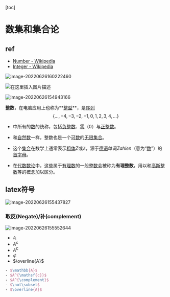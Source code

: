 [toc]

# 数集和集合论

## ref

- [Number - Wikipedia](https://en.wikipedia.org/wiki/Number#Natural_numbers)
- [Integer - Wikipedia](https://en.wikipedia.org/wiki/Integer)

![image-20220626160222460](https://s2.loli.net/2022/06/26/CsyrvdpY8g2Lnzc.png)

![在这里插入图片描述](https://img-blog.csdnimg.cn/6997c2e90a414293bd926c6aeff1dedb.png)

![image-20220626154943166](https://s2.loli.net/2022/06/26/jnDr7vFLp3e26y4.png)

**整数**，在电脑应用上也称为**[整型](https://zh.wikipedia.org/wiki/整数_(计算机科学))**，是[序列](https://zh.wikipedia.org/wiki/序列)
$$
{\displaystyle \{\ldots ,-4,-3,-2,-1,0,1,2,3,4,\ldots \}}
$$
- 中所有的[数](https://zh.wikipedia.org/wiki/数)的统称，包括[负整数](https://zh.wikipedia.org/wiki/负整数)、[零](https://zh.wikipedia.org/wiki/0)（0）与[正整数](https://zh.wikipedia.org/wiki/正整数)。
- 和[自然数](https://zh.wikipedia.org/wiki/自然數)一样，整数也是一个[可数](https://zh.wikipedia.org/wiki/可数)的[无限集合](https://zh.wikipedia.org/wiki/无限集合)。

- 这个[集合](https://zh.wikipedia.org/wiki/集合_(数学))在数学上通常表示[粗体](https://zh.wikipedia.org/wiki/粗體)${\displaystyle Z}$或${\displaystyle \mathbb {Z} }$，源于[德语](https://zh.wikipedia.org/wiki/德语)单词*Zahlen*（意为“[数](https://zh.wikipedia.org/wiki/数)”）的[首字母](https://zh.wikipedia.org/w/index.php?title=首字母&action=edit&redlink=1)。

- 在[代数数论](https://zh.wikipedia.org/wiki/代數數論)中，这些属于[有理数](https://zh.wikipedia.org/wiki/有理數)的一般[整数](https://zh.wikipedia.org/wiki/整數)会被称为**有理整数**，用以和[高斯整数](https://zh.wikipedia.org/wiki/高斯整數)等的概念加以区分。

## latex符号

![image-20220626155437827](https://s2.loli.net/2022/06/26/FMoW5d4QCAuxYXT.png)

### 取反(Negate)/补(complement)

![image-20220626155552644](https://s2.loli.net/2022/06/26/8yJeKNsgjaTC3qE.png)

- $\mathbb{A}$
- $A^{\mathsf{c}}$
- $A^{\complement}$
- $\not\subset$
- $\overline{A}$

```tex
- $\mathbb{A}$
- $A^{\mathsf{c}}$
- $A^{\complement}$
- $\not\subset$
- $\overline{A}$
```



